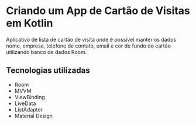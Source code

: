 # Criando um App de Cartão de Visitas em Kotlin
Aplicativo de lista de cartão de visita onde é possível manter os dados nome, empresa, telefone de contato, email e cor de fundo do cartão utilizando banco de dados Room.



## Tecnologias utilizadas
- Room
- MVVM
- ViewBinding
- LiveData
- ListAdapter
- Material Design

